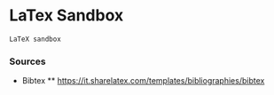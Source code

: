 # LaTex Sandbox
	LaTeX sandbox

### Sources
* Bibtex
** https://it.sharelatex.com/templates/bibliographies/bibtex